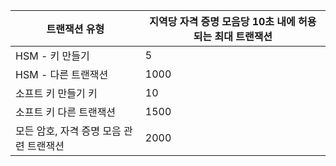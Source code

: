 
| 트랜잭션 유형 | 지역당 자격 증명 모음당 10초 내에 허용되는 최대 트랜잭션 |
| --- | --- |
| HSM - 키 만들기 |5 |
| HSM - 다른 트랜잭션 |1000 |
| 소프트 키 만들기 키 |10 |
| 소프트 키 다른 트랜잭션 |1500 |
| 모든 암호, 자격 증명 모음 관련 트랜잭션 |2000 |

<!---HONumber=Oct15_HO3-->